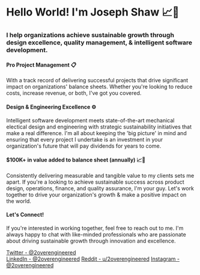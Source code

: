# Hello World! I'm Joseph Shaw 📈🚀
### I help organizations achieve sustainable growth through design excellence, quality management, & intelligent software development.

#### Pro Project Management 📋 
With a track record of delivering successful projects that drive significant impact on organizations' balance sheets. Whether you're looking to reduce costs, increase revenue, or both, I've got you covered.

#### Design & Engineering Excellence ⚙️
Intelligent software development meets state-of-the-art mechanical electical design and engineering with strategic sustainability initiatives that make a real difference. I'm all about keeping the 'big picture' in mind and ensuring that every project I undertake is an investment in your organization's future that will pay dividends for years to come.

#### $100K+ in value added to balance sheet (annually) 📈🚀
Consistently delivering measurable and tangible value to my clients sets me apart. If you're a looking to achieve sustainable success across product design, operations, finance, and quality assurance, I'm your guy. Let's work together to drive your organization's growth & make a positive impact on the world.

#### Let's Connect!
If you're interested in working together, feel free to reach out to me. I'm always happy to chat with like-minded professionals who are passionate about driving sustainable growth through innovation and excellence.

[Twitter - @2overengineered](https://twitter.com/2overengineered)  
[LinkedIn - @2overengineered](https://www.linkedin.com/in/2overengineered/)
[Reddit - u/2overengineered](https://www.reddit.com/user/2overengineered)
[Instagram - @2overengineered](https://www.instagram.com/2overengineered/)

<!--

LIBERTY & PROSPERITY

-->
